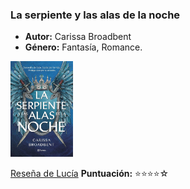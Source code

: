### **La serpiente y las alas de la noche**  
- **Autor:** Carissa Broadbent
- **Género:** Fantasía, Romance.
<img src="../Imagenes/La serpiente y las alas de la noche.jpg" alt="La serpiente y las alas de la noche" width="100" />

[Reseña de Lucía](../Usuarios/Lucía/Mis%20reseñas/La%20serpiente%20y%20las%20alas%20de%20la%20noche.md) **Puntuación:** ⭐⭐⭐⭐☆

